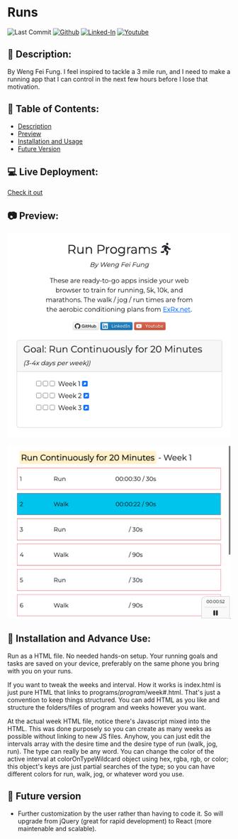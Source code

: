 # Runs

![Last Commit](https://img.shields.io/github/last-commit/Siphon880gh/run-app)
<a target="_blank" href="https://github.com/Siphon880gh/run-app" rel="nofollow"><img src="https://img.shields.io/badge/GitHub--blue?style=social&logo=GitHub" alt="Github" data-canonical-src="https://img.shields.io/badge/GitHub--blue?style=social&logo=GitHub" style="max-width:10ch;"></a>
<a target="_blank" href="https://www.linkedin.com/in/weng-fung/" rel="nofollow"><img src="https://camo.githubusercontent.com/0f56393c2fe76a2cd803ead7e5508f916eb5f1e62358226112e98f7e933301d7/68747470733a2f2f696d672e736869656c64732e696f2f62616467652f4c696e6b6564496e2d626c75653f7374796c653d666c6174266c6f676f3d6c696e6b6564696e266c6162656c436f6c6f723d626c7565" alt="Linked-In" data-canonical-src="https://img.shields.io/badge/LinkedIn-blue?style=flat&amp;logo=linkedin&amp;labelColor=blue" style="max-width:10ch;"></a>
<a target="_blank" href="https://www.youtube.com/user/Siphon880yt/" rel="nofollow"><img src="https://camo.githubusercontent.com/0bf5ba8ac9f286f95b2a2e86aee46371e0ac03d38b64ee2b78b9b1490df38458/68747470733a2f2f696d672e736869656c64732e696f2f62616467652f596f75747562652d7265643f7374796c653d666c6174266c6f676f3d796f7574756265266c6162656c436f6c6f723d726564" alt="Youtube" data-canonical-src="https://img.shields.io/badge/Youtube-red?style=flat&amp;logo=youtube&amp;labelColor=red" style="max-width:10ch;"></a>

:page_facing_up: Description:
---
By Weng Fei Fung. I feel inspired to tackle a 3 mile run, and I need to make a running app that I can control in the next few hours before I lose that motivation.

:open_file_folder: Table of Contents:
---
- [Description](#description)
- [Preview](#camera-preview)
- [Installation and Usage](#minidisc-installation-and-usage)
- [Future Version](#e-mail-meet-the-team)

:computer: Live Deployment:
---
<a href="https://siphon880gh.github.io/run-app/" target="_blank">Check it out</a>

:camera: Preview:
---
![image](/docs/weeks.png)

![image](/docs/week.png)

## :minidisc: Installation and Advance Use:
Run as a HTML file. No needed hands-on setup. Your running goals and tasks are saved on your device, preferably on the same phone you bring with you on your runs.

If you want to tweak the weeks and interval. How it works is index.html is just pure HTML that links to programs/_program_/week#.html. That's just a convention to keep things structured. You can add HTML as you like and structure the folders/files of program and weeks however you want. 

At the actual week HTML file, notice there's Javascript mixed into the HTML. This was done purposely so you can create as many weeks as possible without linking to new JS files. Anyhow, you can just edit the intervals array with the desire time and the desire type of run (walk, jog, run). The type can really be any word. You can change the color of the active interval at colorOnTypeWildcard object using hex, rgba, rgb, or color; this object's keys are just partial searches of the type; so you can have different colors for run, walk, jog, or whatever word you use.

## :crystal_ball: Future version
- Further customization by the user rather than having to code it. So will upgrade from jQuery (great for rapid development) to React (more maintenable and scalable).